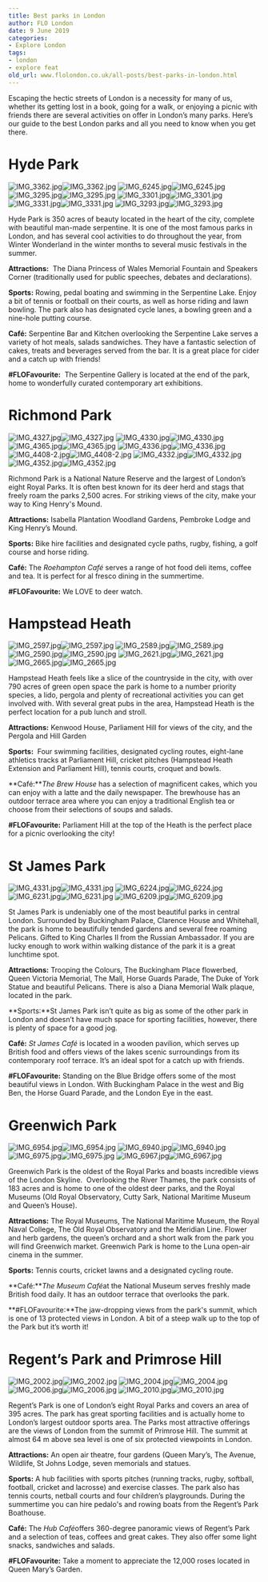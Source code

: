 ```yaml
---
title: Best parks in London
author: FLO London
date: 9 June 2019
categories:
- Explore London
tags:
- london
- explore feat
old_url: www.flolondon.co.uk/all-posts/best-parks-in-london.html
---
```


Escaping the hectic streets of London is a necessity for many of us, whether its getting lost in a book, going for a walk, or enjoying a picnic with friends there are several activities on offer in London’s many parks. Here’s our guide to the best London parks and all you need to know when you get there.

# **Hyde Park**

![IMG_3362.jpg](https://images.squarespace-cdn.com/content/v1/5c9534c4af4683461d462c6b/1567529840757-TVRXK0JD7VN6NNQZ1E9J/IMG_3362.jpg)![IMG_3362.jpg]()
![IMG_6245.jpg](https://images.squarespace-cdn.com/content/v1/5c9534c4af4683461d462c6b/1567529858461-MMSMIS5NZABBTCUS0RGS/IMG_6245.jpg)![IMG_6245.jpg]()
![IMG_3295.jpg](https://images.squarespace-cdn.com/content/v1/5c9534c4af4683461d462c6b/1567529816483-OP3GK8DRIUR47HA5NYYW/IMG_3295.jpg)![IMG_3295.jpg]()
![IMG_3301.jpg](https://images.squarespace-cdn.com/content/v1/5c9534c4af4683461d462c6b/1567529823230-HAJ5PRKRPNE4D6IMJ2FM/IMG_3301.jpg)![IMG_3301.jpg]()
![IMG_3331.jpg](https://images.squarespace-cdn.com/content/v1/5c9534c4af4683461d462c6b/1567529841460-54F6RQSJW64IQYGISPOR/IMG_3331.jpg)![IMG_3331.jpg]()
![IMG_3293.jpg](https://images.squarespace-cdn.com/content/v1/5c9534c4af4683461d462c6b/1567529906629-BG6RG4TKZRPFOPBWYYUO/IMG_3293.jpg)![IMG_3293.jpg]()

Hyde Park is 350 acres of beauty located in the heart of the city, complete with beautiful man-made serpentine. It is one of the most famous parks in London, and has several cool activities to do throughout the year, from Winter Wonderland in the winter months to several music festivals in the summer.

**Attractions:**  The Diana Princess of Wales Memorial Fountain and Speakers Corner (traditionally used for public speeches, debates and declarations).

**Sports:** Rowing, pedal boating and swimming in the Serpentine Lake. Enjoy a bit of tennis or football on their courts, as well as horse riding and lawn bowling. The park also has designated cycle lanes, a bowling green and a nine-hole putting course.

**Café:** Serpentine Bar and Kitchen overlooking the Serpentine Lake serves a variety of hot meals, salads sandwiches. They have a fantastic selection of cakes, treats and beverages served from the bar. It is a great place for cider and a catch up with friends!

**#FLOFavourite:**  The Serpentine Gallery is located at the end of the park, home to wonderfully curated contemporary art exhibitions.

# **Richmond Park**

![IMG_4327.jpg](https://images.squarespace-cdn.com/content/v1/5c9534c4af4683461d462c6b/1567529362444-GAWYB3VURFGJVB6URAUZ/IMG_4327.jpg)![IMG_4327.jpg]()
![IMG_4330.jpg](https://images.squarespace-cdn.com/content/v1/5c9534c4af4683461d462c6b/1567529361596-6P046NCTQJ79ANU79UHY/IMG_4330.jpg)![IMG_4330.jpg]()
![IMG_4365.jpg](https://images.squarespace-cdn.com/content/v1/5c9534c4af4683461d462c6b/1567529175902-7JUUQV9DZFQSZ51MD4LO/IMG_4365.jpg)![IMG_4365.jpg]()
![IMG_4336.jpg](https://images.squarespace-cdn.com/content/v1/5c9534c4af4683461d462c6b/1567529480623-XAABB5K4Z8Z6TE0A5RN1/IMG_4336.jpg)![IMG_4336.jpg]()
![IMG_4408-2.jpg](https://images.squarespace-cdn.com/content/v1/5c9534c4af4683461d462c6b/1567529206131-6TOVQHYI36ZBVDV9WGBJ/IMG_4408-2.jpg)![IMG_4408-2.jpg]()
![IMG_4332.jpg](https://images.squarespace-cdn.com/content/v1/5c9534c4af4683461d462c6b/1567529476670-OPCET70HB2934OLZUNIP/IMG_4332.jpg)![IMG_4332.jpg]()
![IMG_4352.jpg](https://images.squarespace-cdn.com/content/v1/5c9534c4af4683461d462c6b/1567529195403-MQJAXY8926EUNG738SOQ/IMG_4352.jpg)![IMG_4352.jpg]()

Richmond Park is a National Nature Reserve and the largest of London’s eight Royal Parks. It is often best known for its deer herd and stags that freely roam the parks 2,500 acres. For striking views of the city, make your way to King Henry's Mound.

**Attractions:** Isabella Plantation Woodland Gardens, Pembroke Lodge and King Henry’s Mound.

**Sports:** Bike hire facilities and designated cycle paths, rugby, fishing, a golf course and horse riding.

**Café:** The *Roehampton Café* serves a range of hot food deli items, coffee and tea. It is perfect for al fresco dining in the summertime.

**#FLOFavourite:** We LOVE to deer watch.

# **Hampstead Heath**

![IMG_2597.jpg](https://images.squarespace-cdn.com/content/v1/5c9534c4af4683461d462c6b/1567530284309-SX6OH6IOFTC1TR7JIV43/IMG_2597.jpg)![IMG_2597.jpg]()
![IMG_2589.jpg](https://images.squarespace-cdn.com/content/v1/5c9534c4af4683461d462c6b/1567530246237-WO8R31V2DHKNPPH88G93/IMG_2589.jpg)![IMG_2589.jpg]()
![IMG_2590.jpg](https://images.squarespace-cdn.com/content/v1/5c9534c4af4683461d462c6b/1567530232551-5N04OZ23SZ3J7JMY79YR/IMG_2590.jpg)![IMG_2590.jpg]()
![IMG_2621.jpg](https://images.squarespace-cdn.com/content/v1/5c9534c4af4683461d462c6b/1567530301826-YJY3PX0WGCXL8VLK7807/IMG_2621.jpg)![IMG_2621.jpg]()
![IMG_2665.jpg](https://images.squarespace-cdn.com/content/v1/5c9534c4af4683461d462c6b/1567530321580-MJTLQ66OEPSTKP6FWXR0/IMG_2665.jpg)![IMG_2665.jpg]()

Hampstead Heath feels like a slice of the countryside in the city, with over 790 acres of green open space the park is home to a number priority species, a lido, pergola and plenty of recreational activities you can get involved with. With several great pubs in the area, Hampstead Heath is the perfect location for a pub lunch and stroll.

**Attractions:** Kenwood House, Parliament Hill for views of the city, and the Pergola and Hill Garden

**Sports:**  Four swimming facilities, designated cycling routes, eight-lane athletics tracks at Parliament Hill, cricket pitches (Hampstead Heath Extension and Parliament Hill), tennis courts, croquet and bowls.

**Café:***The Brew House* has a selection of magnificent cakes, which you can enjoy with a latte and the daily newspaper. The brewhouse has an outdoor terrace area where you can enjoy a traditional English tea or choose from their selections of soups and salads.

**#FLOFavourite:** Parliament Hill at the top of the Heath is the perfect place for a picnic overlooking the city!

# **St James Park**

![IMG_4331.jpg](https://images.squarespace-cdn.com/content/v1/5c9534c4af4683461d462c6b/1591386972407-251FEPCJQEUUYQEEXK69/IMG_4331.jpg)![IMG_4331.jpg]()
![IMG_6224.jpg](https://images.squarespace-cdn.com/content/v1/5c9534c4af4683461d462c6b/1567530647220-ZXYG9BS0Q95RUI3QXNSK/IMG_6224.jpg)![IMG_6224.jpg]()
![IMG_6231.jpg](https://images.squarespace-cdn.com/content/v1/5c9534c4af4683461d462c6b/1567530696978-HC0NM523KYCEYKOKMU32/IMG_6231.jpg)![IMG_6231.jpg]()
![IMG_6209.jpg](https://images.squarespace-cdn.com/content/v1/5c9534c4af4683461d462c6b/1567530700629-TSCZYILH0D2ZBBKQGDPL/IMG_6209.jpg)![IMG_6209.jpg]()

St James Park is undeniably one of the most beautiful parks in central London. Surrounded by Buckingham Palace, Clarence House and Whitehall, the park is home to beautifully tended gardens and several free roaming Pelicans. Gifted to King Charles II from the Russian Ambassador. If you are lucky enough to work within walking distance of the park it is a great lunchtime spot.

**Attractions:** Trooping the Colours, The Buckingham Place flowerbed, Queen Victoria Memorial, The Mall, Horse Guards Parade, The Duke of York Statue and beautiful Pelicans. There is also a Diana Memorial Walk plaque, located in the park.

**Sports:**St James Park isn’t quite as big as some of the other park in London and doesn’t have much space for sporting facilities, however, there is plenty of space for a good jog.

**Café:** *St James Café* is located in a wooden pavilion, which serves up British food and offers views of the lakes scenic surroundings from its contemporary roof terrace. It’s an ideal spot for a catch up with friends.

**#FLOFavourite:** Standing on the Blue Bridge offers some of the most beautiful views in London. With Buckingham Palace in the west and Big Ben, the Horse Guard Parade, and the London Eye in the east.

# **Greenwich Park**

![IMG_6954.jpg](https://images.squarespace-cdn.com/content/v1/5c9534c4af4683461d462c6b/1567531152872-3MVTXZF54Q3G17PP8ZVD/IMG_6954.jpg)![IMG_6954.jpg]()
![IMG_6940.jpg](https://images.squarespace-cdn.com/content/v1/5c9534c4af4683461d462c6b/1567531150066-Y0M1HAADKS43BGO6NBES/IMG_6940.jpg)![IMG_6940.jpg]()
![IMG_6975.jpg](https://images.squarespace-cdn.com/content/v1/5c9534c4af4683461d462c6b/1567531263840-0M8JL21DZAWTVMS62IJU/IMG_6975.jpg)![IMG_6975.jpg]()
![IMG_6967.jpg](https://images.squarespace-cdn.com/content/v1/5c9534c4af4683461d462c6b/1567531186044-V5UMXUPPEBAT46SO80H9/IMG_6967.jpg)![IMG_6967.jpg]()

Greenwich Park is the oldest of the Royal Parks and boasts incredible views of the London Skyline.  Overlooking the River Thames, the park consists of 183 acres and is home to one of the oldest deer parks, and the Royal Museums (Old Royal Observatory, Cutty Sark, National Maritime Museum and Queen’s House).

**Attractions:** The Royal Museums, The National Maritime Museum, the Royal Naval College, The Old Royal Observatory and the Meridian Line. Flower and herb gardens, the queen’s orchard and a short walk from the park you will find Greenwich market. Greenwich Park is home to the Luna open-air cinema in the summer.

**Sports:** Tennis courts, cricket lawns and a designated cycling route.

**Café:***The Museum Café*at the National Museum serves freshly made British food daily. It has an outdoor terrace that overlooks the park.

**#FLOFavourite:**The jaw-dropping views from the park's summit, which is one of 13 protected views in London. A bit of a steep walk up to the top of the Park but it’s worth it!

# **Regent’s Park and Primrose Hill**

![IMG_2002.jpg](https://images.squarespace-cdn.com/content/v1/5c9534c4af4683461d462c6b/1567850593450-NEM69ASKVQW1RINYKYRA/IMG_2002.jpg)![IMG_2002.jpg]()
![IMG_2004.jpg](https://images.squarespace-cdn.com/content/v1/5c9534c4af4683461d462c6b/1567850591464-CAP9VIOT87YF63ITFVUN/IMG_2004.jpg)![IMG_2004.jpg]()
![IMG_2006.jpg](https://images.squarespace-cdn.com/content/v1/5c9534c4af4683461d462c6b/1567850684589-RFBV604H05F64U43XFKF/IMG_2006.jpg)![IMG_2006.jpg]()
![IMG_2010.jpg](https://images.squarespace-cdn.com/content/v1/5c9534c4af4683461d462c6b/1567850704625-5MOHVY5D3QH5LVTV8FVG/IMG_2010.jpg)![IMG_2010.jpg]()

Regent’s Park is one of London’s eight Royal Parks and covers an area of 395 acres. The park has great sporting facilities and is actually home to London’s largest outdoor sports area. The Parks most attractive offerings are the views of London from the summit of Primrose Hill. The summit at almost 64 m above sea level is one of six protected viewpoints in London.

**Attractions:** An open air theatre, four gardens (Queen Mary’s, The Avenue, Wildlife, St Johns Lodge, seven memorials and statues.

**Sports:** A hub facilities with sports pitches (running tracks, rugby, softball, football, cricket and lacrosse) and exercise classes. The park also has tennis courts, netball courts and four children’s playgrounds. During the summertime you can hire pedalo's and rowing boats from the Regent’s Park Boathouse.

**Café:** The *Hub Café*offers 360-degree panoramic views of Regent’s Park and a selection of teas, coffees and great cakes. They also offer some light snacks, sandwiches and salads. 

**#FLOFavourite:** Take a moment to appreciate the 12,000 roses located in Queen Mary’s Garden.